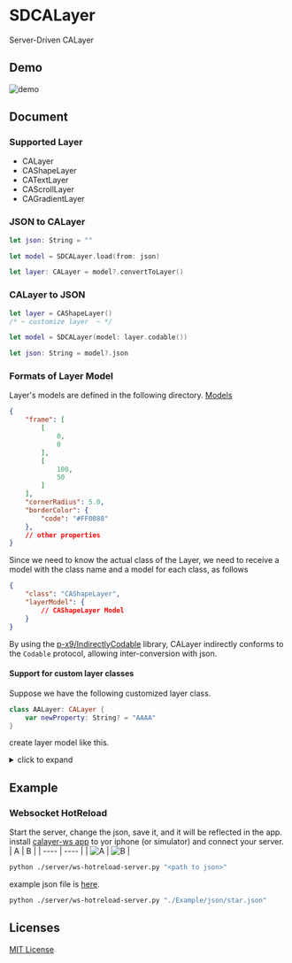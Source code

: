 # SDCALayer

Server-Driven CALayer

## Demo
![demo](https://user-images.githubusercontent.com/50244599/203554672-2dc2de2a-0f65-4921-8b93-ab7bf87775d6.gif)


## Document
### Supported Layer
- CALayer
- CAShapeLayer
- CATextLayer
- CAScrollLayer
- CAGradientLayer

### JSON to CALayer
```swift
let json: String = ""

let model = SDCALayer.load(from: json)

let layer: CALayer = model?.convertToLayer()
```

### CALayer to JSON
```swift
let layer = CAShapeLayer()
/* ~ customize layer  ~ */

let model = SDCALayer(model: layer.codable())

let json: String = model?.json
```

### Formats of Layer Model 
Layer's models are defined in the following directory.
[Models](./Sources/SDCALayer/Model/)
```json
{
    "frame": [
        [
            0,
            0
        ],
        [
            100,
            50
        ]
    ],
    "cornerRadius": 5.0,
    "borderColor": {
        "code": "#FF0088"
    },
    // other properties
}
```

Since we need to know the actual class of the Layer, we need to receive a model with the class name and a model for each class, as follows
```json
{
    "class": "CAShapeLayer",
    "layerModel": {
        // CAShapeLayer Model
    }
}
```

By using the [p-x9/IndirectlyCodable](https://github.com/p-x9/IndirectlyCodable) library, CALayer indirectly conforms to the `Codable` protocol, allowing inter-conversion with json.

#### Support for custom layer classes
Suppose we have the following customized layer class.
```swift
class AALayer: CALayer {
    var newProperty: String? = "AAAA"
}
```

create layer model like this.
<details>
<summary>click to expand</summary>

```swift
class JAALayer: JCALayer {
    typealias Target = AALayer // alias for target layer class

    // Coding key (codable)
    private enum CodingKeys: String, CodingKey {
        case newProperty
    }

    // Target class name to exact layer class
    // You must specify the class name including the product name and package name.
    // (ex. MyApp.AALayer)
    public override class var targetTypeName: String {
        String(reflecting: Target.self)
    }

    override init() {
        super.init()
    }

    // Decodable
    public required init(from decoder: Decoder) throws {
        try super.init(from: decoder)

        let container = try decoder.container(keyedBy: CodingKeys.self)

        newProperty = try container.decodeIfPresent(String.self, forKey: .newProperty)
    }

    public required convenience init(with object: CALayer) {
        self.init()

        reverseApplyProperties(with: object)
    }

    // Encodable
    public override func encode(to encoder: Encoder) throws {
        try super.encode(to: encoder)

        var container = encoder.container(keyedBy: CodingKeys.self)

        try container.encode(newProperty, forKey: .newProperty)
    }

    // apply properties to taget from model
    // model -> target
    public override func applyProperties(to target: CALayer) {
        super.applyProperties(to: target)

        guard let target = target as? AALayer else { return }

        target.newProperty = newProperty
    }

    // apply properties to model from target
    // targe -> model
    public override func reverseApplyProperties(with target: CALayer) {
        super.reverseApplyProperties(with: target)

        guard let target = target as? AALayer else { return }

        newProperty = target.newProperty
    }

    public override func convertToLayer() -> CALayer? {
        let layer = AALayer()

        self.applyProperties(to: layer)

        return layer
    }
}
```
</summary>
</details>

## Example
### Websocket HotReload
Start the server, change the json, save it, and it will be reflected in the app.
install [calayer-ws app](./Example/calayer-ws/) to yor iphone (or simulator) and connect your server.
|  A  |  B  |
| ---- | ---- |
|  ![A](https://user-images.githubusercontent.com/50244599/203506188-cf3bd4a0-3c5e-451c-9f0b-fdd99e1caadd.PNG)  |  ![B](https://user-images.githubusercontent.com/50244599/203506216-25f25871-f0a0-410b-b918-7b687e373ecc.PNG)  |

```sh
python ./server/ws-hotreload-server.py "<path to json>"
```
example json file is [here](./Example/json/).

```sh
python ./server/ws-hotreload-server.py "./Example/json/star.json"
```
## Licenses

[MIT License](./LICENSE)
